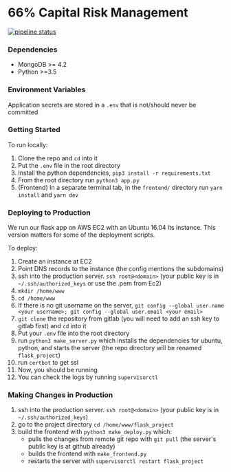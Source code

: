66% Capital Risk Management 
==========================

[![pipeline status](https://gitlab.com/sixty-six-percent/active/space-boa/badges/master/pipeline.svg)](https://gitlab.com/sixty-six-percent/active/space-boa/-/commits/master)

### Dependencies

- MongoDB >= 4.2
- Python >=3.5

### Environment Variables

Application secrets are stored in a `.env` that is not/should never be committed 

### Getting Started

To run locally:

1. Clone the repo and `cd` into it
2. Put the `.env` file in the root directory
3. Install the python dependencies, `pip3 install -r requirements.txt`
4. From the root directory run `python3 app.py`
6. (Frontend) In a separate terminal tab, in the `frontend/` directory run `yarn install` and `yarn dev` 

### Deploying to Production

We run our flask app on AWS EC2 with an Ubuntu 16.04 lts instance. This version matters for some of the deployment scripts.

To deploy:

1. Create an instance at EC2
2. Point DNS records to the instance (the config mentions the subdomains)
3. ssh into the production server. `ssh root@<domain>` (your public key is in `~/.ssh/authorized_keys` or use the .pem from Ec2) 
4. `mkdir /home/www` 
5. `cd /home/www`
6. If there is no git username on the server, `git config --global user.name <your username>; git config --global user.email <your email>`
7. `git clone` the repository from gitlab (you will need to add an ssh key to gitlab first) and `cd` into it
8. Put your `.env` file into the root directory
9. run `python3 make_server.py` which installs the dependencies for ubuntu, python, and starts the server (the repo directory will be renamed `flask_project`)
10. run `certbot` to get ssl 
11. Now, you should be running 
12. You can check the logs by running `supervisorctl` 

### Making Changes in Production

1. ssh into the production server. `ssh root@<domain>` (your public key is in `~/.ssh/authorized_keys`)
2. go to the project directory `cd /home/www/flask_project`
3. build the frontend with `python3 make_deploy.py` which:  
     - pulls the changes from remote git repo with `git pull` (the server's public key is at github already)
     - builds the frontend with `make_frontend.py`
     - restarts the server with `supervisorctl restart flask_project`
